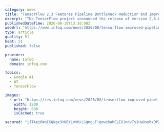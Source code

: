 ```yaml
---
category: news
title: "TensorFlow 2.3 Features Pipeline Bottleneck Reduction and Improved Preprocessing"
excerpt: "The TensorFlow project announced the release of version 2.3.0, featuring new mechanisms for reducing input pipeline bottlenecks, Keras layers for pre-processing, and memory profiling."
publishedDateTime: 2020-08-18T13:16:00Z
webUrl: "https://www.infoq.com/news/2020/08/tensorflow-improved-pipelines/"
type: article
quality: 51
heat: 51
published: false

provider:
  name: InfoQ
  domain: infoq.com

topics:
  - Google AI
  - AI
  - TensorFlow

images:
  - url: "https://res.infoq.com/news/2020/08/tensorflow-improved-pipelines/en/headerimage/tensorflow-improved-pipelines-1596991592701.jpg"
    width: 1200
    height: 630
    isCached: true

secured: "iJTAei6WqIKQNgx3VUBYLvVM/LGgngLF+gowobaMELEX1ndvTy1HwOsuhxDPXmOiupj2ejLpjgSBsR/T//NxZJuoRkUgIlYY2D8veLUMRAFAiCSovbUDorCctIf95jxOqwAR2+VdJv3hFtjpi6Hv5dVm9G9Maxj8IR+1KOGPSmbiNPVxbrQL+46hWOF8/sPhl1xOx8F2iGcjONinv/rV69E74a1UCsbiqqEEIXHm29z1IEVMnTtp17W+azEH73J8okR2q6yU405K1vwkjtWwqQSR1MWMUTjJI+V6sLMddzxiRNoc0X/TMtCrUa6/fNwxfNZA/mtJNOO7g+c8pwHGkQ==;aFFK0Kj17YnSzEIss9c3kw=="
---
```


